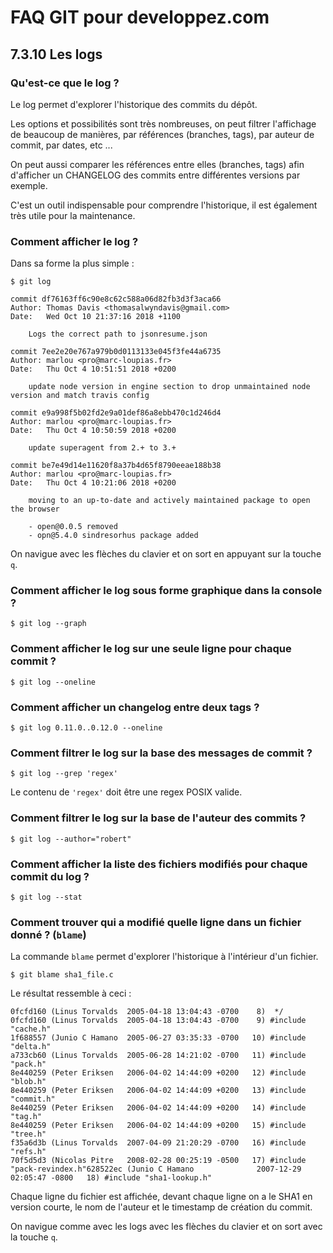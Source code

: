 # FAQ GIT pour developpez.com

## 7.3.10 Les logs

### Qu'est-ce que le log ?

Le log permet d'explorer l'historique des commits du dépôt.

Les options et possibilités sont très nombreuses, on peut filtrer l'affichage de beaucoup de manières, par références (branches, tags), par auteur de commit, par dates, etc ...

On peut aussi comparer les références entre elles (branches, tags) afin d'afficher un CHANGELOG des commits entre différentes versions par exemple.

C'est un outil indispensable pour comprendre l'historique, il est également très utile pour la maintenance.

### Comment afficher le log ?

Dans sa forme la plus simple :

```
$ git log

commit df76163ff6c90e8c62c588a06d82fb3d3f3aca66
Author: Thomas Davis <thomasalwyndavis@gmail.com>
Date:   Wed Oct 10 21:37:16 2018 +1100

    Logs the correct path to jsonresume.json

commit 7ee2e20e767a979b0d0113133e045f3fe44a6735
Author: marlou <pro@marc-loupias.fr>
Date:   Thu Oct 4 10:51:51 2018 +0200

    update node version in engine section to drop unmaintained node version and match travis config

commit e9a998f5b02fd2e9a01def86a8ebb470c1d246d4
Author: marlou <pro@marc-loupias.fr>
Date:   Thu Oct 4 10:50:59 2018 +0200

    update superagent from 2.+ to 3.+

commit be7e49d14e11620f8a37b4d65f8790eeae188b38
Author: marlou <pro@marc-loupias.fr>
Date:   Thu Oct 4 10:21:06 2018 +0200

    moving to an up-to-date and actively maintained package to open the browser
    
    - open@0.0.5 removed
    - opn@5.4.0 sindresorhus package added

```

On navigue avec les flèches du clavier et on sort en appuyant sur la touche `q`.

### Comment afficher le log sous forme graphique dans la console ?

```
$ git log --graph
```

### Comment afficher le log sur une seule ligne pour chaque commit ?

```
$ git log --oneline
```

### Comment afficher un changelog entre deux tags ?

```
$ git log 0.11.0..0.12.0 --oneline
```

### Comment filtrer le log sur la base des messages de commit ?

```
$ git log --grep 'regex'
```

Le contenu de `'regex'` doit être une regex POSIX valide.

### Comment filtrer le log sur la base de l'auteur des commits ?

```
$ git log --author="robert"
```

### Comment afficher la liste des fichiers modifiés pour chaque commit du log ?

```
$ git log --stat
```

### Comment trouver qui a modifié quelle ligne dans un fichier donné ? (`blame`)

La commande `blame` permet d'explorer l'historique à l'intérieur d'un fichier.

```
$ git blame sha1_file.c
```

Le résultat ressemble à ceci :

```
0fcfd160 (Linus Torvalds  2005-04-18 13:04:43 -0700    8)  */
0fcfd160 (Linus Torvalds  2005-04-18 13:04:43 -0700    9) #include "cache.h"
1f688557 (Junio C Hamano  2005-06-27 03:35:33 -0700   10) #include "delta.h"
a733cb60 (Linus Torvalds  2005-06-28 14:21:02 -0700   11) #include "pack.h"
8e440259 (Peter Eriksen   2006-04-02 14:44:09 +0200   12) #include "blob.h"
8e440259 (Peter Eriksen   2006-04-02 14:44:09 +0200   13) #include "commit.h"
8e440259 (Peter Eriksen   2006-04-02 14:44:09 +0200   14) #include "tag.h"
8e440259 (Peter Eriksen   2006-04-02 14:44:09 +0200   15) #include "tree.h"
f35a6d3b (Linus Torvalds  2007-04-09 21:20:29 -0700   16) #include "refs.h"
70f5d5d3 (Nicolas Pitre   2008-02-28 00:25:19 -0500   17) #include "pack-revindex.h"628522ec (Junio C Hamano              2007-12-29 02:05:47 -0800   18) #include "sha1-lookup.h"
```

Chaque ligne du fichier est affichée, devant chaque ligne on a le SHA1 en version courte, le nom de l'auteur et le timestamp de création du commit.

On navigue comme avec les logs avec les flèches du clavier et on sort avec la touche `q`.
